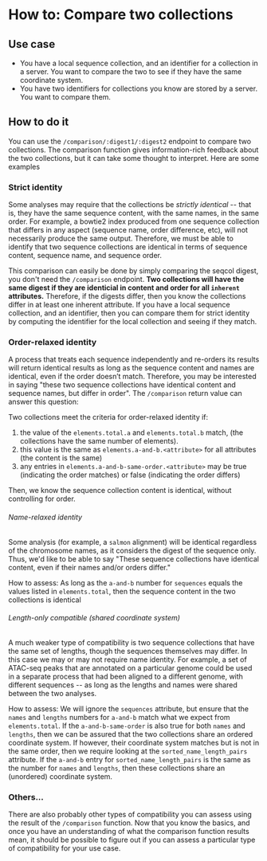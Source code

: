 
# How to: Compare two collections

## Use case

- You have a local sequence collection, and an identifier for a collection in a server. You want to compare the two to see if they have the same coordinate system.
- You have two identifiers for collections you know are stored by a server. You want to compare them.

## How to do it

You can use the `/comparison/:digest1/:digest2` endpoint to compare two collections. The comparison function gives information-rich feedback about the two collections, but it can take some thought to interpret. Here are some examples

### Strict identity

Some analyses may require that the collections be *strictly identical* -- that is, they have the same sequence content, with the same names, in the same order. For example, a bowtie2 index produced from one sequence collection that differs in any aspect (sequence name, order difference, etc), will not necessarily produce the same output. Therefore, we must be able to identify that two sequence collections are identical in terms of sequence content, sequence name, and sequence order. 

 This comparison can easily be done by simply comparing the seqcol digest, you don't need the `/comparison` endpoint. **Two collections will have the same digest if they are identicial in content and order for all `inherent` attributes.** Therefore, if the digests differ, then you know the collections differ in at least one inherent attribute. If you have a local sequence collection, and an identifier, then you can compare them for strict identity by computing the identifier for the local collection and seeing if they match.

### Order-relaxed identity

A process that treats each sequence independently and re-orders its results will return identical results as long as the sequence content and names are identical, even if the order doesn’t match. Therefore, you may be interested in saying "these two sequence collections have identical content and sequence names, but differ in order". The `/comparison` return value can answer this question:

Two collections meet the criteria for order-relaxed identity if:

1. the value of the `elements.total.a` and `elements.total.b` match, (the collections have the same number of elements).
2. this value is the same as `elements.a-and-b.<attribute>` for all attributes (the content is the same)
3. any entries in `elements.a-and-b-same-order.<attribute>` may be true (indicating the order matches) or false (indicating the order differs)

Then, we know the sequence collection content is identical, without controlling for order. 

###### Name-relaxed identity

Some analysis (for example, a `salmon` alignment) will be identical regardless of the chromosome names, as it considers the digest of the sequence only. Thus, we'd like to be able to say "These sequence collections have identical content, even if their names and/or orders differ."

How to assess: As long as the `a-and-b` number for `sequences` equals the values listed in `elements.total`, then the sequence content in the two collections is identical

###### Length-only compatible (shared coordinate system)

A much weaker type of compatibility is two sequence collections that have the same set of lengths, though the sequences themselves may differ. In this case we may or may not require name identity. For example, a set of ATAC-seq peaks that are annotated on a particular genome could be used in a separate process that had been aligned to a different genome, with different sequences -- as long as the lengths and names were shared between the two analyses.

How to assess: We will ignore the `sequences` attribute, but ensure that the `names` and `lengths` numbers for `a-and-b` match what we expect from `elements.total`. If the `a-and-b-same-order` is also true for both `names` and `lengths`, then we can be assured that the two collections share an ordered coordinate system. If however, their coordinate system matches but is not in the same order, then we require looking at the `sorted_name_length_pairs` attribute. If the `a-and-b` entry for `sorted_name_length_pairs` is the same as the number for `names` and `lengths`, then these collections share an (unordered) coordinate system.

### Others...

There are also probably other types of compatibility you can assess using the result of the `/comparison` function. Now that you know the basics, and once you have an understanding of what the comparison function results mean, it should be possible to figure out if you can assess a particular type of compatibility for your use case.
